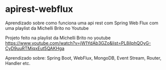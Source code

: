 # apirest-webflux
Aprendizado sobre como funciona uma api rest com Spring Web Flux com uma playlist da Michelli Brito no Youtube

Projeto feito na playlist da Michelli Brito no youtube https://www.youtube.com/watch?v=jW1YdAb3GZo&list=PL8iIphQOyG-CyD9uuRTMiqxEut5QAKHga

Aprendizado sobre: Spring Boot, WebFlux, MongoDB, Event Stream, Router, Handler etc.
